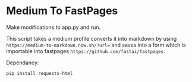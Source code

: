# Medium To FastPages

Make modifications to app.py and run.

This script takes a medium profile converts it into markdown by using `https://medium-to-markdown.now.sh/?url=`
and saves into a form which is importable into fastpages `https://github.com/fastai/fastpages`.

Dependancy:
```
pip install requests-html
```
